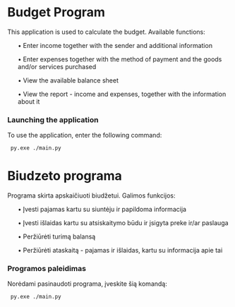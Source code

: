 # Budget Program
This application is used to calculate the budget. Available functions:

<ul>• Enter income together with the sender and additional information </ul>
<ul>• Enter expenses together with the method of payment and the goods and/or services purchased </ul>
<ul>• View the available balance sheet </ul>
<ul>• View the report - income and expenses, together with the information about it </ul>

### Launching the application
To use the application, enter the following command:

<code> py.exe ./main.py </code>

# Biudzeto programa
Programa skirta apskaičiuoti biudžetui. Galimos funkcijos:
<ul>• Įvesti pajamas kartu su siuntėju ir papildoma informacija </ul>
<ul>• Įvesti išlaidas kartu su atsiskaitymo būdu ir įsigyta preke ir/ar paslauga </ul>
<ul>• Peržiūrėti turimą balansą </ul>
<ul>• Peržiūrėti ataskaitą - pajamas ir išlaidas, kartu su informacija apie tai </ul>

### Programos paleidimas
Norėdami pasinaudoti programa, įveskite šią komandą:

<code> py.exe ./main.py </code>
